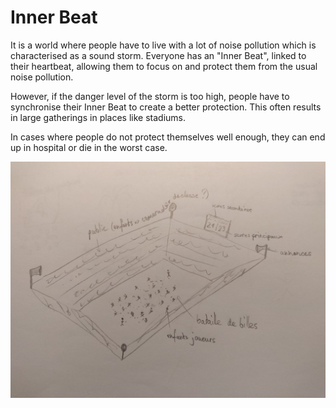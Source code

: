 # Inner Beat

It is a world where people have to live with a lot of noise pollution which is characterised as a sound storm. Everyone has an "Inner Beat", linked to their heartbeat, allowing them to focus on and protect them from the usual noise pollution. 

However, if the danger level of the storm is too high, people have to synchronise their Inner Beat to create a better protection. This often results in large gatherings in places like stadiums.

In cases where people do not protect themselves well enough, they can end up in hospital or die in the worst case.  




<img
  src="images/2022-10-30_drawingKidsRiot4.jpg"
  alt="Rythm Maker"
  style="display: inline-block; margin: 0 auto; width: 600px">


